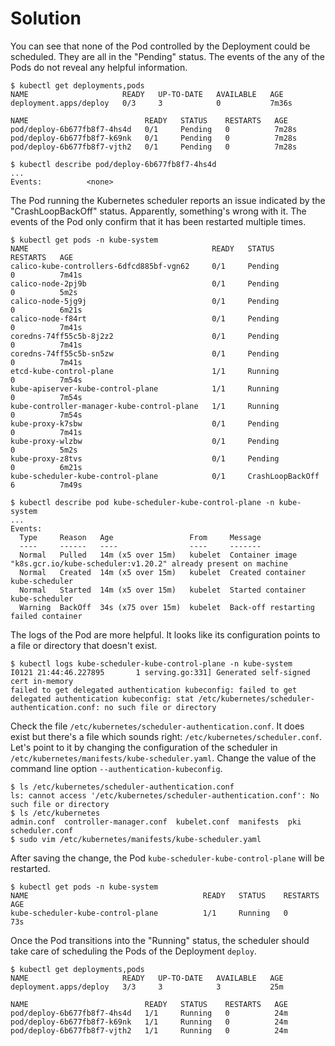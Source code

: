 # Solution

You can see that none of the Pod controlled by the Deployment could be scheduled. They are all in the "Pending" status. The events of the any of the Pods do not reveal any helpful information.

```
$ kubectl get deployments,pods
NAME                     READY   UP-TO-DATE   AVAILABLE   AGE
deployment.apps/deploy   0/3     3            0           7m36s

NAME                          READY   STATUS    RESTARTS   AGE
pod/deploy-6b677fb8f7-4hs4d   0/1     Pending   0          7m28s
pod/deploy-6b677fb8f7-k69nk   0/1     Pending   0          7m28s
pod/deploy-6b677fb8f7-vjth2   0/1     Pending   0          7m28s

$ kubectl describe pod/deploy-6b677fb8f7-4hs4d
...
Events:          <none>
```

The Pod running the Kubernetes scheduler reports an issue indicated by the "CrashLoopBackOff" status. Apparently, something's wrong with it. The events of the Pod only confirm that it has been restarted multiple times.

```
$ kubectl get pods -n kube-system
NAME                                         READY   STATUS             RESTARTS   AGE
calico-kube-controllers-6dfcd885bf-vgn62     0/1     Pending            0          7m41s
calico-node-2pj9b                            0/1     Pending            0          5m2s
calico-node-5jg9j                            0/1     Pending            0          6m21s
calico-node-f84rt                            0/1     Pending            0          7m41s
coredns-74ff55c5b-8j2z2                      0/1     Pending            0          7m41s
coredns-74ff55c5b-sn5zw                      0/1     Pending            0          7m41s
etcd-kube-control-plane                      1/1     Running            0          7m54s
kube-apiserver-kube-control-plane            1/1     Running            0          7m54s
kube-controller-manager-kube-control-plane   1/1     Running            0          7m54s
kube-proxy-k7sbw                             0/1     Pending            0          7m41s
kube-proxy-wlzbw                             0/1     Pending            0          5m2s
kube-proxy-z8tvs                             0/1     Pending            0          6m21s
kube-scheduler-kube-control-plane            0/1     CrashLoopBackOff   6          7m49s

$ kubectl describe pod kube-scheduler-kube-control-plane -n kube-system
...
Events:
  Type     Reason   Age                 From     Message
  ----     ------   ----                ----     -------
  Normal   Pulled   14m (x5 over 15m)   kubelet  Container image "k8s.gcr.io/kube-scheduler:v1.20.2" already present on machine
  Normal   Created  14m (x5 over 15m)   kubelet  Created container kube-scheduler
  Normal   Started  14m (x5 over 15m)   kubelet  Started container kube-scheduler
  Warning  BackOff  34s (x75 over 15m)  kubelet  Back-off restarting failed container
```

The logs of the Pod are more helpful. It looks like its configuration points to a file or directory that doesn't exist.

```
$ kubectl logs kube-scheduler-kube-control-plane -n kube-system
I0121 21:44:46.227895       1 serving.go:331] Generated self-signed cert in-memory
failed to get delegated authentication kubeconfig: failed to get delegated authentication kubeconfig: stat /etc/kubernetes/scheduler-authentication.conf: no such file or directory
```

Check the file `/etc/kubernetes/scheduler-authentication.conf`. It does exist but there's a file which sounds right: `/etc/kubernetes/scheduler.conf`. Let's point to it by changing the configuration of the scheduler in `/etc/kubernetes/manifests/kube-scheduler.yaml`. Change the value of the command line option `--authentication-kubeconfig`.

```
$ ls /etc/kubernetes/scheduler-authentication.conf
ls: cannot access '/etc/kubernetes/scheduler-authentication.conf': No such file or directory
$ ls /etc/kubernetes
admin.conf  controller-manager.conf  kubelet.conf  manifests  pki  scheduler.conf
$ sudo vim /etc/kubernetes/manifests/kube-scheduler.yaml
```

After saving the change, the Pod `kube-scheduler-kube-control-plane` will be restarted.

```
$ kubectl get pods -n kube-system
NAME                                       READY   STATUS    RESTARTS   AGE
kube-scheduler-kube-control-plane          1/1     Running   0          73s
```

Once the Pod transitions into the "Running" status, the scheduler should take care of scheduling the Pods of the Deployment `deploy`.

```
$ kubectl get deployments,pods
NAME                     READY   UP-TO-DATE   AVAILABLE   AGE
deployment.apps/deploy   3/3     3            3           25m

NAME                          READY   STATUS    RESTARTS   AGE
pod/deploy-6b677fb8f7-4hs4d   1/1     Running   0          24m
pod/deploy-6b677fb8f7-k69nk   1/1     Running   0          24m
pod/deploy-6b677fb8f7-vjth2   1/1     Running   0          24m
```